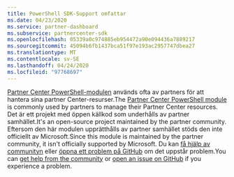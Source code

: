 ```yaml
---
title: PowerShell SDK-Support omfattar
ms.date: 04/23/2020
ms.service: partner-dashboard
ms.subservice: partnercenter-sdk
ms.openlocfilehash: 05339a0c974885eb954472a90e094436a7889217
ms.sourcegitcommit: 45094b6fb1437bca51f97e193ac2957747dbea27
ms.translationtype: MT
ms.contentlocale: sv-SE
ms.lasthandoff: 04/24/2020
ms.locfileid: "97768697"
---
```

<span data-ttu-id="b8500-102">[Partner Center PowerShell-modulen](https://github.com/microsoft/partner-center-powershell/) används ofta av partners för att hantera sina partner Center-resurser.</span><span class="sxs-lookup"><span data-stu-id="b8500-102">The [Partner Center PowerShell module](https://github.com/microsoft/partner-center-powershell/) is commonly used by partners to manage their Partner Center resources.</span></span> <span data-ttu-id="b8500-103">Det är ett projekt med öppen källkod som underhålls av partner samhället.</span><span class="sxs-lookup"><span data-stu-id="b8500-103">It's an open-source project maintained by the partner community.</span></span> <span data-ttu-id="b8500-104">Eftersom den här modulen upprätthålls av partner samhället stöds den inte officiellt av Microsoft.</span><span class="sxs-lookup"><span data-stu-id="b8500-104">Since this module is maintained by the partner community, it isn't officially supported by Microsoft.</span></span> <span data-ttu-id="b8500-105">Du kan [få hjälp av communityn](https://stackoverflow.com/questions/tagged/partner+center) eller [öppna ett problem på GitHub](https://github.com/microsoft/partner-center-powershell/issues) om det uppstår problem.</span><span class="sxs-lookup"><span data-stu-id="b8500-105">You can [get help from the community](https://stackoverflow.com/questions/tagged/partner+center) or [open an issue on GitHub](https://github.com/microsoft/partner-center-powershell/issues) if you experience a problem.</span></span>
